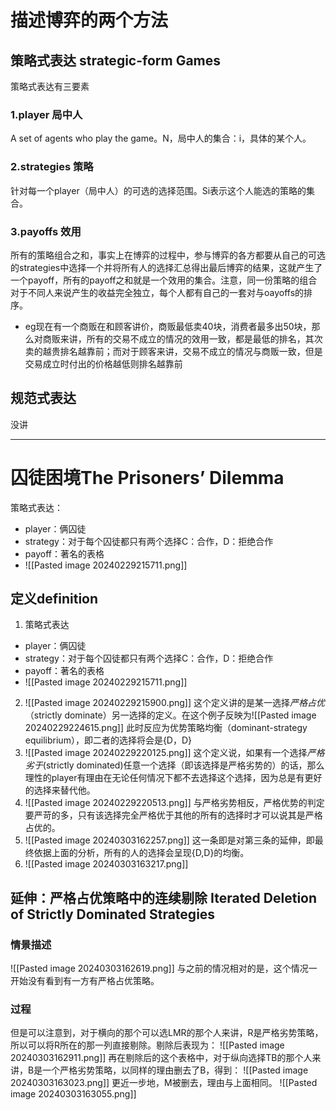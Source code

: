 # 描述博弈的两个方法

## 策略式表达 strategic-form Games
策略式表达有三要素
### 1.player 局中人
A set of agents who play the game。N，局中人的集合：i，具体的某个人。

### 2.strategies 策略
针对每一个player（局中人）的可选的选择范围。Si表示这个人能选的策略的集合。

### 3.payoffs 效用
所有的策略组合之和，事实上在博弈的过程中，参与博弈的各方都要从自己的可选的strategies中选择一个并将所有人的选择汇总得出最后博弈的结果，这就产生了一个payoff，所有的payoff之和就是一个效用的集合。注意，同一份策略的组合对于不同人来说产生的收益完全独立，每个人都有自己的一套对与oayoffs的排序。
* eg现在有一个商贩在和顾客讲价，商贩最低卖40块，消费者最多出50块，那么对商贩来讲，所有的交易不成立的情况的效用一致，都是最低的排名，其次卖的越贵排名越靠前；而对于顾客来讲，交易不成立的情况与商贩一致，但是交易成立时付出的价格越低则排名越靠前



## 规范式表达
没讲


---

# 囚徒困境The Prisoners’ Dilemma

策略式表达：
* player：俩囚徒
* strategy：对于每个囚徒都只有两个选择C：合作，D：拒绝合作
* payoff：著名的表格
* ![[Pasted image 20240229215711.png]]
## 定义definition
1. 策略式表达
*  player：俩囚徒
* strategy：对于每个囚徒都只有两个选择C：合作，D：拒绝合作
* payoff：著名的表格
* ![[Pasted image 20240229215711.png]]
2. ![[Pasted image 20240229215900.png]]
	这个定义讲的是某一选择*严格占优*（strictly dominate）另一选择的定义。在这个例子反映为![[Pasted image 20240229224615.png]]
	此时反应为优势策略均衡（dominant-strategy equilibrium），即二者的选择将会是{D，D}
3. ![[Pasted image 20240229220125.png]]
	这个定义说，如果有一个选择*严格劣于*(strictly dominated)任意一个选择（即该选择是严格劣势的）的话，那么理性的player有理由在无论任何情况下都不去选择这个选择，因为总是有更好的选择来替代他。
4. ![[Pasted image 20240229220513.png]]
	 与严格劣势相反，严格优势的判定要严苛的多，只有该选择完全严格优于其他的所有的选择时才可以说其是严格占优的。
5. ![[Pasted image 20240303162257.png]]
	这一条即是对第三条的延伸，即最终依据上面的分析，所有的人的选择会呈现{D,D}的均衡。
6. ![[Pasted image 20240303163217.png]]
	
## 延伸：严格占优策略中的连续剔除 Iterated Deletion of Strictly Dominated Strategies
### 情景描述
![[Pasted image 20240303162619.png]]
与之前的情况相对的是，这个情况一开始没有看到有一方有严格占优策略。
### 过程
但是可以注意到，对于横向的那个可以选LMR的那个人来讲，R是严格劣势策略，所以可以将R所在的那一列直接剔除。剔除后表现为：
![[Pasted image 20240303162911.png]]
再在剔除后的这个表格中，对于纵向选择TB的那个人来讲，B是一个严格劣势策略，以同样的理由删去了B，得到：
![[Pasted image 20240303163023.png]]
更近一步地，M被删去，理由与上面相同。
![[Pasted image 20240303163055.png]]
